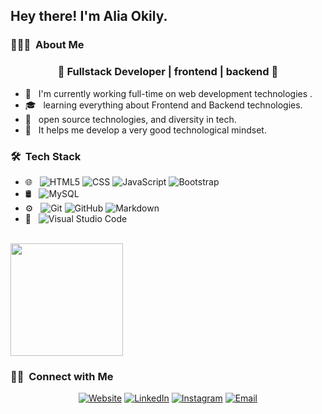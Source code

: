 <h2> Hey there! I'm Alia Okily.</h2>

<h3> 👨🏻‍💻 &nbsp;About Me </h3>
<h3 align="center">🚀 Fullstack Developer | frontend | backend  🚀</h3>

- 🤔 &nbsp; I'm currently working full-time on web development technologies .
- 🎓 &nbsp; learning everything about Frontend and Backend technologies.
- 💼 &nbsp; open source technologies, and diversity in tech.
- 🌱 &nbsp; It helps me develop a very good technological mindset.
  

<h3> 🛠 &nbsp;Tech Stack</h3>

- 🌐 &nbsp;
  ![HTML5](https://img.shields.io/badge/-HTML5-333333?style=flat&logo=HTML5)
  ![CSS](https://img.shields.io/badge/-CSS-333333?style=flat&logo=CSS3&logoColor=1572B6)
  ![JavaScript](https://img.shields.io/badge/-JavaScript-333333?style=flat&logo=javascript)
  ![Bootstrap](https://img.shields.io/badge/-Bootstrap-333333?style=flat&logo=bootstrap&logoColor=563D7C)
- 🛢 &nbsp;
  ![MySQL](https://img.shields.io/badge/-MySQL-333333?style=flat&logo=mysql)
- ⚙️ &nbsp;
  ![Git](https://img.shields.io/badge/-Git-333333?style=flat&logo=git)
  ![GitHub](https://img.shields.io/badge/-GitHub-333333?style=flat&logo=github)
  ![Markdown](https://img.shields.io/badge/-Markdown-333333?style=flat&logo=markdown)
- 🔧 &nbsp;
  ![Visual Studio Code](https://img.shields.io/badge/-Visual%20Studio%20Code-333333?style=flat&logo=visual-studio-code&logoColor=007ACC)
<br/>

<a href="https://github.com/AVS1508">
  <img height="180em" src="https://github-readme-stats.vercel.app/api/top-langs/?username=AVS1508&theme=buefy&layout=compact" />
</a>

<br/>

<h3> 🤝🏻 &nbsp;Connect with Me </h3>

<p align="center">
<a href="aliaaokily@gmail.com"><img alt="Website" src="https://img.shields.io/badge/Website-aliaaokily-blue?style=flat-square&logo=google-chrome"></a>
<a href="https://www.linkedin.com/in/aliaa-okily-7b43a0196?trk=contact-info"><img alt="LinkedIn" src="https://img.shields.io/badge/LinkedIn-aliaaokily-blue?style=flat-square&logo=linkedin"></a>
<a href=""><img alt="Instagram" src="https://img.shields.io/badge/Instagram-aliaaokily-blue?style=flat-square&logo=instagram"></a>
<a href="aliaaokily@gmail.com"><img alt="Email" src="https://img.shields.io/badge/Email-aliaaokily@gmail.com-blue?style=flat-square&logo=gmail"></a>
</p>

<!--
**Aliaokily/Aliaokily** is a ✨ _special_ ✨ repository because its `README.md` (this file) appears on your GitHub profile.

Here are some ideas to get you started:

- 🔭 I’m currently working on ...
- 🌱 I’m currently learning ...
- 👯 I’m looking to collaborate on ...
- 🤔 I’m looking for help with ...
- 💬 Ask me about ...
- 📫 How to reach me: ...
- 😄 Pronouns: ...
- ⚡ Fun fact: ...
-->
